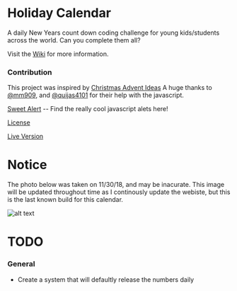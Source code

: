 # Holiday Calendar

A daily New Years count down coding challenge for young kids/students across the world. Can you complete them all?

Visit the [Wiki](http://github.com) for more information.

### Contribution
This project was inspired by [Christmas Advent Ideas](https://www.homestoriesatoz.com/holiday-ideas/20-christmas-advent-calendar-ideas.html)
A huge thanks to [@mm909](https://github.com/mm909), and [@quijas4101](https://github.com/quijas4101) for their help with the javascript.

[Sweet Alert](https://sweetalert.js.org/) -- Find the really cool javascript alets here!

[License](http://github.com)

[Live Version](https://shadyalexcodes.github.io/Holiday-Calendar/index.html)

# Notice

The photo below was taken on 11/30/18, and may be inacurate. This image will be updated throughout time as I continously update the webiste, but this is the last known build for this calendar.

![alt text](https://i.imgur.com/6MpePwA.png)

# TODO

### General
 * Create a system that will defaultly release the numbers daily
